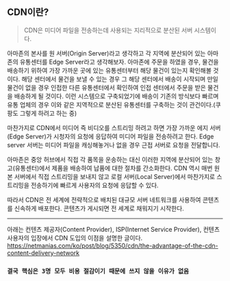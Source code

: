 ## CDN이란?
> CDN은 미디어 파일을 전송하는데 사용되는 지리적으로 분산된 서버 시스템이다.


아마존의 본사를 원 서버(Origin Server)라고 생각하고 각 지역에 분산되어 있는 아마존의 유통센터를 Edge Server라고 생각해보자. 아마존에 주문을 하였을 경우, 물건을 배송하기 위하여 가장 가까운 곳에 있는 유통센터부터 해당 물건이 있는지 확인해볼 것이다. 해당 센터에서 물건을 보낼 수 있는 경우 그 해당 센터에서 배송이 시작되며 만일 물건이 없을 경우 인접한 다른 유통센터에서 확인하여 인접 센터에서 주문을 받은 물건을 배송하게 될 것이다. 이런 시스템으로 구축되었기에 배송이 기존의 방식보다 빠르며 유통 업체의 경우 이와 같은 지역적으로 분산된 유통센터를 구축하는 것이 관건이다.(쿠팡도 그렇게 하려고 하는 중)

마찬가지로 CDN에서 미디어 즉 비디오를 스트리밍 하려고 하면 가장 가까운 에지 서버(Edge Server)가 시청자의 요청에 응답하여 미디어 파일을 전송하려고 한다. Edge server 서버는 미디어 파일을 캐싱해놓거나 없을 경우 근접 서버로 요청을 전달합니다.

아마존은 중앙 허브에서 직접 각 품목을 운송하는 대신 이러한 지역에 분산되어 있는 창고(유통센터)에서 제품을 배송하여 납품에 대한 절차를 간소화한다. CDN 역시 매번 원본 서버에서 직접 스트리밍을 보내지 않고 로컬 서버(Local Server)에서 마찬가지로 스트리밍을 전송하기에 빠르게 사용자의 요청에 응답할 수 있다.

따라서 CDN은 전 세계에 전략적으로 배치된 대규모 서버 네트워크를 사용하여 콘텐츠를 신속하게 배포한다. 콘텐츠가 게시되면 전 세계로 채워지기 시작한다.

---
아래는 컨텐츠 제공자(Content Provider), ISP(Internet Service Provider), 컨텐츠 사용자의 입장에서 CDN 도입의 이점을 설명한 글이다.
https://netmanias.com/ko/post/blog/5350/cdn/the-advantage-of-the-cdn-content-delivery-network

### `결국 핵심은 3명 모두 비용 절감이기 때문에 쓰지 않을 이유가 없음`


